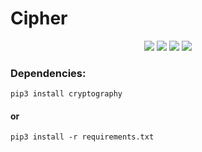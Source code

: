 # Cipher

<p align="center">
  <img src="https://img.shields.io/github/issues/AndreyTsivis/Cipher?style=for-the-badge"/>
  <img src="https://img.shields.io/github/forks/AndreyTsivis/Cipher?style=for-the-badge"/>
  <img src="https://img.shields.io/github/stars/AndreyTsivis/Cipher?style=for-the-badge"/>
  <img src="https://img.shields.io/github/license/AndreyTsivis/Cipher?style=for-the-badge"/>
</p>

### Dependencies:
``
pip3 install cryptography
``
#### or
``
pip3 install -r requirements.txt
``

